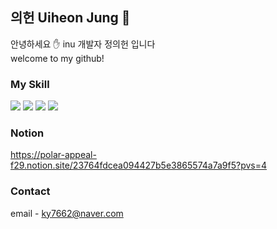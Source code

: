 ## 의헌 Uiheon Jung 🐋  


안녕하세요 ✋ inu 개발자 정의헌 입니다  
welcome to my github!  


### My Skill
<img src="https://img.shields.io/badge/Django-092E20?style=flat&logo=Django&logoColor=white"/> <img src="https://img.shields.io/badge/MySQL-4479A1?style=flat&logo=MySQL&logoColor=white"/>
<img src="https://img.shields.io/badge/Python-3776AB?style=flat&logo=Python&logoColor=white"/>
<img src="https://img.shields.io/badge/SpringBoot-#6DB33F?style=for-the-badge&logo=SpringBoot&logoColor=white">

### Notion
https://polar-appeal-f29.notion.site/23764fdcea094427b5e3865574a7a9f5?pvs=4


### Contact
email - ky7662@naver.com
